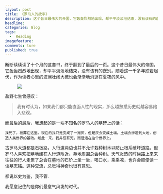 ```yaml
---
layout: post  
title: 《罗马人的故事》  
description: 这个昔日最伟大的帝国，它轰轰烈烈地出现，却平平淡淡地结束，没有该有的送别。      
headline: 
categories: Blog  
tags: 
  -  Reading  
imagefeature:  
comments: ture  
published: true  
---
```


断断续续读了十个月的这套书，终于翻到了最后的一页。这个昔日最伟大的帝国，它轰轰烈烈地出现，却平平淡淡地结束，没有该有的送别。随着这一千多年跌宕起伏，作为读者心里的波澜壮阔大概也会渐渐地消逝在夏夜的风中。

<figure>
<a href="{{ site.url }}/images/Rome.jpg"><img src="{{ site.url }}/images/Rome.jpg"></a>
</figure>

盐野七生曾感叹：

> 我有时认为，如果我们都只能直面人性的现实，那么越熟悉历史就越容易陷入悲观。

而最后的最后，我想起的是一块不知名的罗马人的墓碑上的话；

    我死了，被葬在这里。现在的我只是变成了一撮灰，但是灰会变成土壤，土壤会渗透到大地，创造人类世界的基础。如此一来，我并没有死，而是活在这个世界上。

古罗马大道都是石板路，人行道两边也并不允许栽种树木以防止根系破坏道路。但罗马人喜欢把墓地建在人行道附近，墓地周围总会种树。天气炎热的时候路上来来往往的行人走累了总会在墓地的石阶上坐一坐，喝口水，乘乘凉，也许会顺便读一读墓志铭。这种交流，总觉得神奇也很有意思。

都说以史为鉴，我不管.

我愿意记住的是你们最意气风发的时代。
